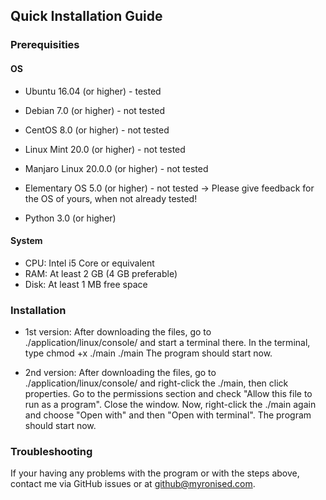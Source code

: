 ## Quick Installation Guide
### Prerequisities
#### OS
- Ubuntu 16.04 (or higher) - tested
- Debian 7.0 (or higher) - not tested
- CentOS 8.0 (or higher) - not tested
- Linux Mint 20.0 (or higher) - not tested
- Manjaro Linux 20.0.0 (or higher) - not tested
- Elementary OS 5.0 (or higher) - not tested
-> Please give feedback for the OS of yours, when not already tested!

- Python 3.0 (or higher)

#### System
- CPU: Intel i5 Core or equivalent
- RAM: At least 2 GB (4 GB preferable)
- Disk: At least 1 MB free space

### Installation
- 1st version:
After downloading the files, go to ./application/linux/console/ and start a terminal there.
In the terminal, type 
    chmod +x ./main
    ./main
The program should start now.

- 2nd version:
After downloading the files, go to ./application/linux/console/ and right-click the ./main, then click properties.
Go to the permissions section and check "Allow this file to run as a program". Close the window.
Now, right-click the ./main again and choose "Open with" and then "Open with terminal".
The program should start now.

### Troubleshooting
If your having any problems with the program or with the steps above, contact me via GitHub issues or at github@myronised.com.
